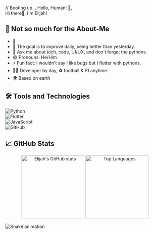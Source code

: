// Booting up... Hello, Human! 🤖,<br> 
Hi there👋, I'm Elijah!

## 🚀 Not so much for the About-Me
- 🔭 
- 🌱 The goal is to improve daily, being better than yesterday.
- 💬 Ask me about tech, code, UI/UX, and don't forget the pythons.
- 😄 Pronouns: He/Him
- ⚡ Fun fact: I wouldn't say I like bugs but I flutter with pythons.
- 👨‍💻 Developer by day, ⚽ football & F1 anytime.
- 🌍 Based on earth


## 🛠️ Tools and Technologies
![Python](https://img.shields.io/badge/-Python-3776AB?style=flat&logo=python&logoColor=white)<br>
![Flutter](https://img.shields.io/badge/-Flutter-02569B?style=flat&logo=flutter&logoColor=white)<br>
![JavaScript](https://img.shields.io/badge/-JavaScript-F7DF1E?style=flat&logo=javascript&logoColor=black)<br>
![GitHub](https://img.shields.io/badge/-GitHub-181717?style=flat&logo=github)

## 📈 GitHub Stats
<p align="center">
  <img src="https://github-readme-stats.vercel.app/api?username=MwesigwaElijahK&show_icons=true&theme=radical" alt="Elijah's GitHub stats"  height="200" />
  <img src="https://github-readme-stats.vercel.app/api/top-langs/?username=MwesigwaElijahK&layout=compact&theme=radical" alt="Top Languages"  height="200" />
</p>



![Snake animation](https://github.com/MwesigwaElijahK/MwesigwaElijahK/blob/output/github-contribution-grid-snake.svg)
